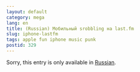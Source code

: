 ```yaml
---
layout: default
category: mega
lang: en
title: (Russian) Мобильный srobbling на last.fm
slug: iphone-lastfm
tags: apple fun iphone music punk 
postid: 329
---
```

<p>Sorry, this entry is only available in <a href="/mega/export/getposts.php">Russian</a>.</p>